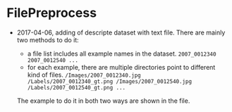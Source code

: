 # FilePreprocess
* 2017-04-06, adding of descripte dataset with text file. There are mainly two methods to do it:
  + a file list includes all example names in the dataset.
  `
  2007_0012340
  2007_0012540
  ...
  `
  + for each example, there are multiple directories point to different kind of files.
  `
  /Images/2007_0012340.jpg /Labels/2007_0012340_gt.png
  /Images/2007_0012540.jpg /Labels/2007_0012540_gt.png
  ...
  `
  
  The example to do it in both two ways are shown in the file.
